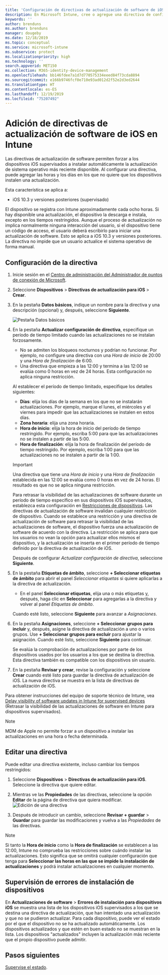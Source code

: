 ```yaml
---
title: 'Configuración de directivas de actualización de software de iOS en Microsoft Intune: Azure | Microsoft Docs'
description: En Microsoft Intune, cree o agregue una directiva de configuración para restringir cuándo se van a instalar automáticamente actualizaciones de software en los dispositivos iOS. Puede elegir la fecha y hora en la que no se instalarán las actualizaciones. También puede asignar esta directiva a grupos, usuarios o dispositivos y comprobar si hay errores de instalación.
keywords: ''
author: brenduns
ms.author: brenduns
manager: dougeby
ms.date: 12/18/2019
ms.topic: conceptual
ms.service: microsoft-intune
ms.subservice: protect
ms.localizationpriority: high
ms.technology: ''
search.appverid: MET150
ms.collection: M365-identity-device-management
ms.openlocfilehash: bb146fdee7a1d7d770575334eeed84f73cda8894
ms.sourcegitcommit: e166b9746fcf0e710e93ad012d2f52e2d3ed2644
ms.translationtype: HT
ms.contentlocale: es-ES
ms.lasthandoff: 12/19/2019
ms.locfileid: "75207492"
---
```

# <a name="add-ios-software-update-policies-in-intune"></a>Adición de directivas de actualización de software de iOS en Intune

Las directivas de actualización de software permiten forzar a los dispositivos iOS supervisados a instalar automáticamente la actualización de sistema operativo más reciente disponible. Al configurar una directiva, puede agregar las horas y los días en los que no quiere que los dispositivos instalen una actualización.

Esta característica se aplica a:

- iOS 10.3 y versiones posteriores (supervisado)

El dispositivo se registra con Intune aproximadamente cada ocho horas. Si hay disponible una actualización, el dispositivo la descarga e instala, excepto en los tiempos restringidos. Aunque el proceso de actualización no implica normalmente ninguna interacción del usuario, si el dispositivo tiene un código de acceso, el usuario deberá escribirlo para iniciar una actualización de software. Esto se aplica a iOS 10.3 y versiones posteriores. La directiva no impide que un usuario actualice el sistema operativo de forma manual.

## <a name="configure-the-policy"></a>Configuración de la directiva

1. Inicie sesión en el [Centro de administración del Administrador de puntos de conexión de Microsoft](https://go.microsoft.com/fwlink/?linkid=2109431).
2. Seleccione **Dispositivos** > **Directivas de actualización para iOS** > **Crear**.
3. En la pestaña **Datos básicos**, indique un nombre para la directiva y una descripción (opcional) y, después, seleccione **Siguiente**.

   ![Pestaña Datos básicos](./media/software-updates-ios/basics-tab.png) 

4. En la pestaña **Actualizar configuración de directiva**, especifique un período de tiempo limitado cuando las actualizaciones no se instalan forzosamente.  
   - No se admiten los bloqueos nocturnos y podrían no funcionar. Por ejemplo, no configure una directiva con una *Hora de inicio* de 20:00 y una *Hora de finalización* de 6:00.
   - Una directiva que empieza a las 12:00 y termina a las 12:00 se evalúa como 0 horas en vez de 24 horas. Esta configuración no aplica ninguna restricción.

   Al establecer el período de tiempo limitado, especifique los detalles siguientes:

   - **Días**: elija los días de la semana en los que no se instalarán actualizaciones. Por ejemplo, marque el lunes, el miércoles y el viernes para impedir que las actualizaciones se instalen en estos días.
   - **Zona horaria**: elija una zona horaria.
   - **Hora de inicio**: elija la hora de inicio del período de tiempo restringido. Por ejemplo, escriba 5:00 para que las actualizaciones no se instalen a partir de las 5:00.
   - **Hora de finalización**: elija la hora de finalización del período de tiempo restringido. Por ejemplo, escriba 1:00 para que las actualizaciones no se instalen a partir de la 1:00.
  
   > [!IMPORTANT]  
   > Una directiva que tiene una *Hora de inicio* y una *Hora de finalización* establecida en las 12:00 se evalúa como 0 horas en vez de 24 horas. El resultado es que no se aplica ninguna restricción.  
    
   Para retrasar la visibilidad de las actualizaciones de software durante un período de tiempo específico en sus dispositivos iOS supervisados, establezca esta configuración en [Restricciones de dispositivos](../configuration/device-restrictions-ios.md#general). Las directivas de actualización de software invalidan cualquier restricción de dispositivo. Cuando se establece una restricción y una directiva de actualización de software para retrasar la visibilidad de las actualizaciones de software, el dispositivo fuerza una actualización de software de acuerdo con la directiva. La restricción se aplica para que los usuarios no vean la opción para actualizar ellos mismos el dispositivo, y la actualización se inserta en el primer período de tiempo definido por la directiva de actualización de iOS.

   Después de configurar *Actualizar configuración de directiva*, seleccione **Siguiente**. 

5. En la pestaña **Etiquetas de ámbito**, seleccione **+ Seleccionar etiquetas de ámbito** para abrir el panel *Seleccionar etiquetas* si quiere aplicarlas a la directiva de actualización.
   
   - En el panel **Seleccionar etiquetas**, elija una o más etiquetas y, después, haga clic en **Seleccionar** para agregarlas a la directiva y volver al panel *Etiquetas de ámbito*.  

   Cuando esté listo, seleccione **Siguiente** para avanzar a *Asignaciones*.

6. En la pestaña **Asignaciones**, seleccione **+ Seleccionar grupos para incluir** y, después, asigne la directiva de actualización a uno o varios grupos. Use **+ Seleccionar grupos para excluir** para ajustar la asignación. Cuando esté listo, seleccione **Siguiente** para continuar. 

   Se evalúa la comprobación de actualizaciones por parte de los dispositivos usados por los usuarios a los que se destina la directiva. Esta directiva también es compatible con los dispositivos sin usuario.

7. En la pestaña **Revisar y crear**, revise la configuración y seleccione **Crear** cuando esté listo para guardar la directiva de actualización de iOS. La nueva directiva se muestra en la lista de directivas de actualización de iOS.


Para obtener instrucciones del equipo de soporte técnico de Intune, vea [Delay visibility of software updates in Intune for supervised devices](https://techcommunity.microsoft.com/t5/Intune-Customer-Success/Delaying-visibility-of-software-updates-in-Intune-for-supervised/ba-p/345753) (Retrasar la visibilidad de las actualizaciones de software en Intune para dispositivos supervisados).

> [!NOTE]
> MDM de Apple no permite forzar a un dispositivo a instalar las actualizaciones en una hora o fecha determinada.

## <a name="edit-a-policy"></a>Editar una directiva
Puede editar una directiva existente, incluso cambiar los tiempos restringidos:

1. Seleccione **Dispositivos** > **Directivas de actualización para iOS**. Seleccione la directiva que quiere editar.

2. Mientras ve las **Propiedades** de las directivas, seleccione la opción **Editar** de la página de directiva que quiera modificar.  
   ![Edición de una directiva](./media/software-updates-ios/edit-policy.png)   

3. Después de introducir un cambio, seleccione **Revisar + guardar** > **Guardar** para guardar las modificaciones y vuelva a las *Propiedades* de las directivas.  
 
> [!NOTE]
> Si tanto la **Hora de inicio** como la **Hora de finalización** se establecen a las 12:00, Intune no comprueba las restricciones sobre cuándo instalar las actualizaciones. Esto significa que se omitirá cualquier configuración que tenga para **Seleccionar las horas en las que se impide la instalación de actualizaciones** y podrá instalar actualizaciones en cualquier momento.  


## <a name="monitor-device-installation-failures"></a>Supervisión de errores de instalación de dispositivos
<!-- 1352223 -->
En **Actualizaciones de software** > **Errores de instalación para dispositivos iOS** se muestra una lista de los dispositivos iOS supervisados a los que se destina una directiva de actualización, que han intentado una actualización y que no se pudieron actualizar. Para cada dispositivo, puede ver el estado por el que el dispositivo no se ha actualizado automáticamente. Los dispositivos actualizados y que estén en buen estado no se muestran en la lista. Los dispositivos "actualizados" incluyen la actualización más reciente que el propio dispositivo puede admitir.

## <a name="next-steps"></a>Pasos siguientes

[Supervise el estado](../configuration/device-profile-monitor.md).
